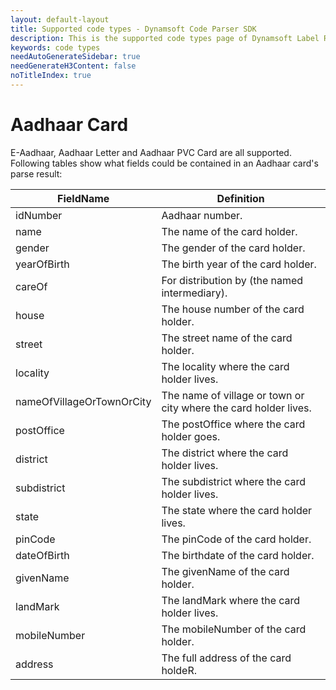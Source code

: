 ```yaml
---
layout: default-layout
title: Supported code types - Dynamsoft Code Parser SDK 
description: This is the supported code types page of Dynamsoft Label Recoginizer SDK.
keywords: code types
needAutoGenerateSidebar: true
needGenerateH3Content: false
noTitleIndex: true
---
```


# Aadhaar Card

E-Aadhaar, Aadhaar Letter and Aadhaar PVC Card are all supported. Following tables show what fields could be contained in an Aadhaar card's parse result:

| FieldName | Definition |
|---|---|
| idNumber | Aadhaar number. |
| name | The name of the card holder. |
| gender | The gender of the card holder. |
| yearOfBirth | The birth year of the card holder. |
| careOf | For distribution by (the named intermediary). |
| house | The house number of the card holder. |
| street | The street name of the card holder. |
| locality | The locality where the card holder lives. |
| nameOfVillageOrTownOrCity | The name of village or town or city where the card holder lives. |
| postOffice | The postOffice where the card holder goes. |
| district | The district where the card holder lives. |
| subdistrict | The subdistrict where the card holder lives. |
| state | The state where the card holder lives. |
| pinCode | The pinCode of the card holder. |
| dateOfBirth | The birthdate of the card holder. |
| givenName | The givenName of the card holder. |
| landMark | The landMark where the card holder lives. |
| mobileNumber | The mobileNumber of the card holder. |
| address | The full address of the card holdeR. |